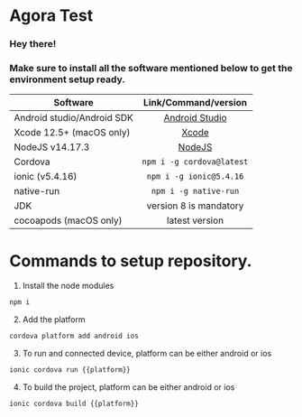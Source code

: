 # Agora Test

### Hey there!
### Make sure to install all the software mentioned below to get the environment setup ready. 


| Software      | Link/Command/version           |
| ------------- |:-------------:|
| Android studio/Android SDK      | [Android Studio](https://developer.android.com/studio?gclid=CjwKCAjwr56IBhAvEiwA1fuqGtsFGKAqttKRoMXfKzNpxb1yjTVvlvKJl1uJjwZ22lk5oepp8O8XRxoCy14QAvD_BwE&gclsrc=aw.ds#downloads) |
| Xcode 12.5+ (macOS only)     | [Xcode](https://apps.apple.com/us/app/xcode/id497799835?mt=12)      |
| NodeJS v14.17.3 | [NodeJS](https://nodejs.org/download/release/v14.17.3/)      |
| Cordova | `npm i -g cordova@latest`      |
| ionic (v5.4.16) | `npm i -g ionic@5.4.16`      |
| native-run | `npm i -g native-run`      |
| JDK  | version 8 is mandatory      |
| cocoapods (macOS only)  | latest version      |


# Commands to setup repository.

1. Install the node modules
```sh
npm i
```
2. Add the platform
```sh
cordova platform add android ios
```
3. To run and connected device, platform can be either android or ios
```sh
ionic cordova run {{platform}} 
```
4. To build the project, platform can be either android or ios
```sh
ionic cordova build {{platform}} 
```